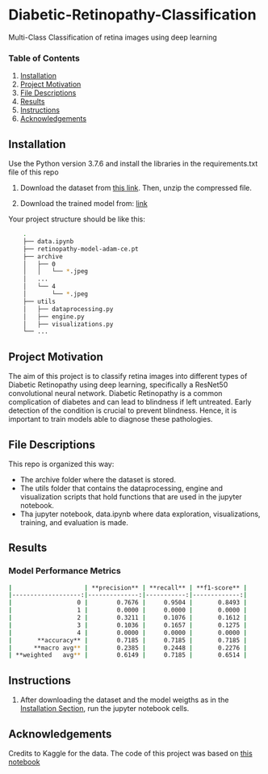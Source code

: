 # Diabetic-Retinopathy-Classification
Multi-Class Classification of retina images using deep learning

### Table of Contents
1. [Installation](#installation)
2. [Project Motivation](#motivation)
3. [File Descriptions](#files)
4. [Results](#results)
5. [Instructions](#instructions)
5. [Acknowledgements](#acknowledgements)

## Installation <a name="installation"></a>

Use the Python version 3.7.6 and install the libraries in the requirements.txt file of this repo

1. Download the dataset from [this link](https://www.kaggle.com/datasets/amanneo/diabetic-retinopathy-resized-arranged). Then, unzip the compressed file.

2. Download the trained model from: [link](https://drive.google.com/file/d/1BCtLviqhYIt2782qGrnZv67v7smMQv7z/view?usp=sharing)

Your project structure should be like this:

``` bash 
    .
    ├── data.ipynb
    ├── retinopathy-model-adam-ce.pt
    ├── archive       
    │   ├── 0 
    │   │   └── *.jpeg        
    │   ...
    │   └── 4 
    │       └── *.jpeg 
    ├── utils       
    │   ├── dataprocessing.py
    │   ├── engine.py
    │   ├── visualizations.py
    └── ...
```

## Project Motivation<a name="motivation"></a>

The aim of this project is to classify retina images into different types of Diabetic Retinopathy using deep learning, specifically a ResNet50 convolutional neural network. Diabetic Retinopathy is a common complication of diabetes and can lead to blindness if left untreated. Early detection of the condition is crucial to prevent blindness. Hence, it is important to train models able to diagnose these pathologies.

## File Descriptions <a name="files"></a>

This repo is organized this way:
- The archive folder where the dataset is stored.
- The utils folder that contains the dataprocessing, engine and visualization scripts that hold functions that are used in the jupyter notebook.
- Tha jupyter notebook, data.ipynb where data exploration, visualizations, training, and evaluation is made.

## Results<a name="results"></a>

### Model Performance Metrics 

``` bash
|                    | **precision** | **recall** | **f1-score** |
|-------------------:|--------------:|-----------:|-------------:|
|                  0 |        0.7676 |     0.9504 |       0.8493 |
|                  1 |        0.0000 |     0.0000 |       0.0000 |
|                  2 |        0.3211 |     0.1076 |       0.1612 |
|                  3 |        0.1036 |     0.1657 |       0.1275 |
|                  4 |        0.0000 |     0.0000 |       0.0000 |
|       **accuracy** |        0.7185 |     0.7185 |       0.7185 |
|      **macro avg** |        0.2385 |     0.2448 |       0.2276 |
| **weighted   avg** |        0.6149 |     0.7185 |       0.6514 |

```


## Instructions <a name="instructions"></a>
1. After downloading the dataset and the model weigths as in the [Installation Section](#installation), run the jupyter notebook cells. 

## Acknowledgements<a name="acknowledgements"></a>

Credits to Kaggle for the data. The code of this project was based on [this notebook](https://colab.research.google.com/github/bentrevett/pytorch-image-classification/blob/master/5_resnet.ipynb#scrollTo=hupBoXNhbqe_)
